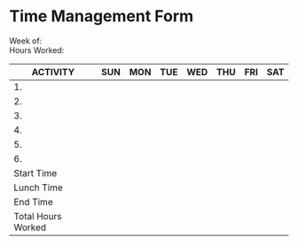 Time Management Form
=====

Week of:  
Hours Worked: 

| ACTIVITY 	| SUN 	| MON 	| TUE 	| WED 	| THU 	| FRI 	| SAT 	|
|------		|-----	|-----	|-----	|-----	|-----	|-----	|-----	|
|1.   	 	|     	|     	|     	|     	|     	|     	|     	|
|2.   	 	|     	|     	|     	|     	|     	|     	|     	|
|3.  	  	|     	|     	|     	|     	|     	|     	|     	|
|4. 	   	|     	|     	|     	|     	|     	|     	|     	|
|5.  	  	|     	|     	|     	|     	|     	|     	|     	|
|6.  	  	|     	|     	|     	|     	|     	|     	|     	|
|Start Time |     	|     	|     	|     	|     	|     	|     	|
|Lunch Time |     	|     	|     	|     	|     	|     	|     	|
|End Time  	|     	|     	|     	|     	|     	|     	|     	|
|Total Hours Worked |     	|     	|     	|     	|     	|     	|     	|